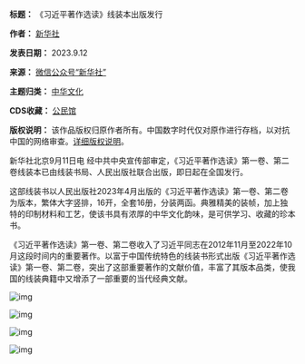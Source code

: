 

**标题：** 《习近平著作选读》线装本出版发行  

**作者：** [新华社](https://chinadigitaltimes.net/space/新华社)  

**发表日期：** 2023.9.12  

**来源：** [微信公众号“新华社”](https://web.archive.org/web/原文链接)  

**主题归类：** [中华文化](https://chinadigitaltimes.net/space/中华文化)  

**CDS收藏：** [公民馆](https://chinadigitaltimes.net/space/%E5%85%AC%E6%B0%91%E9%A6%86)  

**版权说明：** 该作品版权归原作者所有。中国数字时代仅对原作进行存档，以对抗中国的网络审查。[详细版权说明](https://chinadigitaltimes.net/chinese/copyright)。


新华社北京9月11日电 经中共中央宣传部审定，《习近平著作选读》第一卷、第二卷线装本已由线装书局、人民出版社联合出版，即日起在全国发行。


这部线装书以人民出版社2023年4月出版的《习近平著作选读》第一卷、第二卷为版本，繁体大字竖排，16开，全套16册，分装两函。典雅精美的装帧，加上独特的印制材料和工艺，使该书具有浓厚的中华文化韵味，是可供学习、收藏的珍本书。


《习近平著作选读》第一卷、第二卷收入了习近平同志在2012年11月至2022年10月这段时间内的重要著作。以富于中国传统特色的线装书形式出版《习近平著作选读》第一卷、第二卷，突出了这部重要著作的文献价值，丰富了其版本品类，使我国的线装典籍中又增添了一部重要的当代经典文献。


![img](https://chinadigitaltimes.net/chinese/files/2023/09/g7cw8rtfsqnb1.webp)


![img](https://chinadigitaltimes.net/chinese/files/2023/09/42y8pztfsqnb1.webp)


![img](https://chinadigitaltimes.net/chinese/files/2023/09/oc8uurtfsqnb1.webp)


![img](https://chinadigitaltimes.net/chinese/files/2023/09/2w1wo0ufsqnb1.webp)

